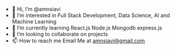 - 👋 Hi, I’m @amnsiavi
- 👀 I’m interested in Full Stack Development, Data Science, AI and Machine Learning
- 🌱 I’m currently learning React.js Node.js Mongodb express.js
- 💞️ I’m looking to collaborate on projects
- 📫 How to reach me Email Me at amnsiavi@gmail.com

<!---
amnsiavi/amnsiavi is a ✨ special ✨ repository because its `README.md` (this file) appears on your GitHub profile.
You can click the Preview link to take a look at your changes.
--->
